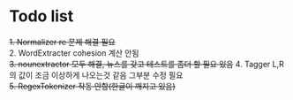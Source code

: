 # Todo list

~~1. Normalizer re 문제 해결 필요~~  
2. WordExtracter cohesion 계산 안됨  
~~3. nounextractor 모두 해결, 뉴스를 갖고 테스트를 좀더 할 필요 있음~~
4. Tagger L,R의 값이 조금 이상하게 나오는것 같음 그부분 수정 필요  
~~5. RegexTokenizer 작동 안함(한글이 깨지고 있음)~~
